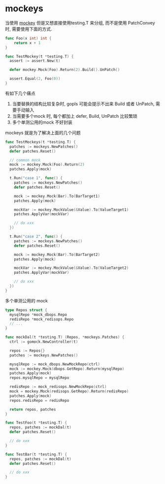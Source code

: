 # mockeys
当使用 [mockey](https://github.com/bytedance/mockey) 但是又想直接使用testing.T 来分组, 而不是使用 PatchConvey 时, 需要使用下面的方式.
```go
func Foo(x int) int {
	return x + 1
}

func TestMockey(t *testing.T) {
  assert := assert.New(t)

  defer mockey.Mock(Foo).Return(2).Build().UnPatch()

  assert.Equal(2, Foo(0))
}
```

有如下几个痛点

1. 当要替换的结构比较复杂时, gopls 可能会提示不出来 Build 或者 UnPatch, 需要手动输入
2. 当需要多个mock 时, 每个都加上 defer, Build, UnPatch 比较繁琐
3. 多个单测公用的mock 不好封装

mockeys 就是为了解决上面的几个问题
```go
func TestMockeys(t *testing.T) {
  patches := mockeys.NewPatches()
  defer patches.Reset()

  // common mock
  mock := mockey.Mock(Foo).Return(2)
  patches.Apply(mock)

  t.Run("case 1", func() {
    patches := mockeys.NewPatches()
    defer patches.Reset()

    mock := mockey.Mock(Bar).To(BarTarget1)
    patches.Apply(mock)

    mockVar := mockey.MockValue(&Value).To(ValueTarget1)
    patches.ApplyVar(mockVar)

    // do xxx
  })

  t.Run("case 2", func() {
    patches := mockeys.NewPatches()
    defer patches.Reset()

    mock := mockey.Mock(Bar).To(BarTarget2)
    patches.Apply(mock)

    mockVar := mockey.MockValue(&Value).To(ValueTarget2)
    patches.ApplyVar(mockVar)

    // do xxx
  })
}
```

多个单测公用的 mock
```go
type Repos struct {
  mysqlRepo *mock_dbops.Repo
  redisRepo *mock_redisops.Repo
  // ...
}

func mockDal(t *testing.T) (Repos, *mockeys.Patches) {
  ctrl := gomock.NewController(t)

  repos := Repos{}
  patches := mockeys.NewPatches()

  mysqlRepo := mock_dbops.NewMockRepo(ctrl)
  mock := mockey.Mock(dbops.GetRepo).Return(mysqlRepo)
  patches.Apply(mock)
  repos.mysqlRepo = mysqlRepo

  redisRepo := mock_redisops.NewMockRepo(ctrl)
  mock = mockey.Mock(redisops.GetRepo).Return(redisRepo)
  patches.Apply(mock)
  repos.redisRepo = redisRepo

  return repos, patches
}

func TestFoo(t *testing.T) {
  repos, patches := mockDal(t)
  defer patches.Reset()

  // do xxx
}

func TestBar(t *testing.T) {
  repos, patches := mockDal(t)
  defer patches.Reset()

  // do xxx
}
```

